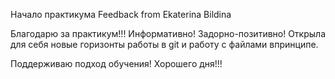 Начало практикума
Feedback from Ekaterina Bildina

Благодарю за практикум!!! 
Информативно! Задорно-позитивно!
Открыла для себя новые горизонты работы в git и работу с файлами впринципе. 

Поддерживаю подход обучения! 
Хорошего дня!!!